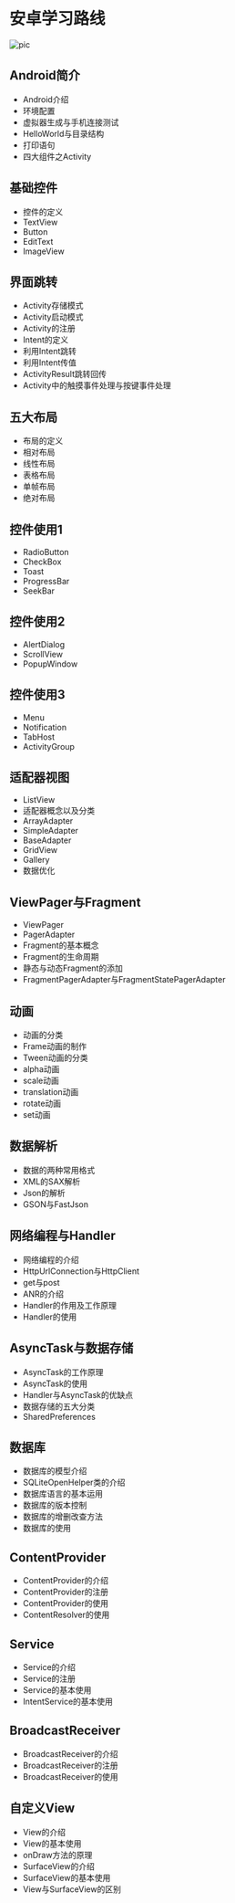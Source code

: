 # 安卓学习路线
![pic](coding/doc/images/android_learning_lines.png)

## Android简介
- Android介绍
- 环境配置
- 虚拟器生成与手机连接测试
- HelloWorld与目录结构
- 打印语句
- 四大组件之Activity

## 基础控件
- 控件的定义
- TextView
- Button
- EditText
- ImageView

## 界面跳转
- Activity存储模式
- Activity启动模式
- Activity的注册
- Intent的定义
- 利用Intent跳转
- 利用Intent传值
- ActivityResult跳转回传
- Activity中的触摸事件处理与按键事件处理

## 五大布局
- 布局的定义
- 相对布局
- 线性布局
- 表格布局
- 单帧布局
- 绝对布局

## 控件使用1
- RadioButton
- CheckBox
- Toast
- ProgressBar
- SeekBar

## 控件使用2
- AlertDialog
- ScrollView
- PopupWindow

## 控件使用3
- Menu
- Notification
- TabHost
- ActivityGroup

## 适配器视图
- ListView
- 适配器概念以及分类
- ArrayAdapter
- SimpleAdapter
- BaseAdapter
- GridView
- Gallery
- 数据优化

## ViewPager与Fragment
- ViewPager
- PagerAdapter
- Fragment的基本概念
- Fragment的生命周期
- 静态与动态Fragment的添加
- FragmentPagerAdapter与FragmentStatePagerAdapter

## 动画
- 动画的分类
- Frame动画的制作
- Tween动画的分类
- alpha动画
- scale动画
- translation动画
- rotate动画
- set动画

## 数据解析
- 数据的两种常用格式
- XML的SAX解析
- Json的解析
- GSON与FastJson

## 网络编程与Handler
- 网络编程的介绍
- HttpUrlConnection与HttpClient
- get与post
- ANR的介绍
- Handler的作用及工作原理
- Handler的使用

## AsyncTask与数据存储
- AsyncTask的工作原理
- AsyncTask的使用
- Handler与AsyncTask的优缺点
- 数据存储的五大分类
- SharedPreferences

## 数据库
- 数据库的模型介绍
- SQLiteOpenHelper类的介绍
- 数据库语言的基本运用
- 数据库的版本控制
- 数据库的增删改查方法
- 数据库的使用

## ContentProvider
- ContentProvider的介绍
- ContentProvider的注册
- ContentProvider的使用
- ContentResolver的使用

## Service
- Service的介绍
- Service的注册
- Service的基本使用
- IntentService的基本使用

## BroadcastReceiver
- BroadcastReceiver的介绍
- BroadcastReceiver的注册
- BroadcastReceiver的使用

## 自定义View
- View的介绍
- View的基本使用
- onDraw方法的原理
- SurfaceView的介绍
- SurfaceView的基本使用
- View与SurfaceView的区别
